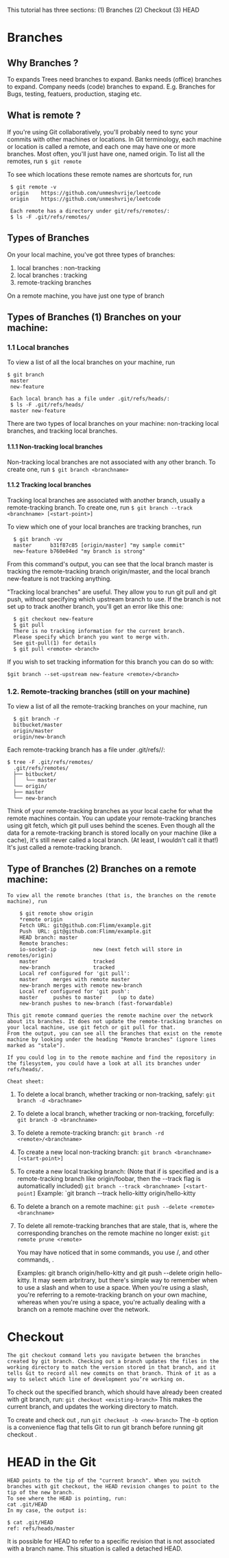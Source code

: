 This tutorial has three sections: (1) Branches (2) Checkout (3) HEAD

# Branches

## Why Branches ?
To expands
Trees need branches to expand. 
Banks needs (office) branches to expand.
Company needs (code) branches to expand.
E.g. Branches for Bugs, testing, featuers, production, staging etc. 

## What is remote ?

If you're using Git collaboratively, you'll probably need to sync your commits with other machines or locations. In Git terminology, each machine or location is called a remote, and each one may have one or more branches. Most often, you'll just have one, named origin.
To list all the remotes, run
`$ git remote`

 To see which locations these remote names are shortcuts for, run
```
 $ git remote -v
 origin    https://github.com/unmeshvrije/leetcode
 origin    https://github.com/unmeshvrije/leetcode

 Each remote has a directory under git/refs/remotes/:
 $ ls -F .git/refs/remotes/
```

## Types of Branches

On your local machine, you've got three types of branches:
1. local branches : non-tracking
2. local branches : tracking
3. remote-tracking branches

On a remote machine, you have just one type of branch

## Types of Branches (1) Branches on your machine:

### 1.1 Local branches 

 To view a list of all the local branches on your machine, run
```
$ git branch
 master
 new-feature

 Each local branch has a file under .git/refs/heads/:
 $ ls -F .git/refs/heads/
 master new-feature
```

 There are two types of local branches on your machine: non-tracking local branches, and tracking local branches.
#### 1.1.1 Non-tracking local branches 
  Non-tracking local branches are not associated with any other branch. To create one, run 
`$ git branch <branchname>`

####  1.1.2 Tracking local branches 
Tracking local branches are associated with another branch, usually a remote-tracking branch. To create one, run 
`$ git branch --track <branchname> [<start-point>]`

To view which one of your local branches are tracking branches, run
```
  $ git branch -vv
  master      b31f87c85 [origin/master] "my sample commit"
  new-feature b760e04ed "my branch is strong"
```
From this command's output, you can see that the local branch master is tracking the remote-tracking branch origin/master, and the local branch new-feature is not tracking anything.

"Tracking local branches" are useful. They allow you to run git pull and git push, without specifying which upstream branch to use. If the branch is not set up to track another branch, you'll get an error like this one:
```
  $ git checkout new-feature
  $ git pull
  There is no tracking information for the current branch.
  Please specify which branch you want to merge with.
  See git-pull(1) for details
  $ git pull <remote> <branch>
```
  If you wish to set tracking information for this branch you can do so with:

`$git branch --set-upstream new-feature <remote>/<branch>`

###  1.2. Remote-tracking branches (still on your machine)

  To view a list of all the remote-tracking branches on your machine, run
```
  $ git branch -r
  bitbucket/master
  origin/master
  origin/new-branch
```
  Each remote-tracking branch has a file under .git/refs/<remote>/:
```
$ tree -F .git/refs/remotes/
  .git/refs/remotes/
  ├── bitbucket/
  │   └── master
  └── origin/
  ├── master
  └── new-branch
```

  Think of your remote-tracking branches as your local cache for what the remote machines contain. You can update your remote-tracking branches using git fetch, which git pull uses behind the scenes.
  Even though all the data for a remote-tracking branch is stored locally on your machine (like a cache), it's still never called a local branch. (At least, I wouldn't call it that!) It's just called a remote-tracking branch.

##  Type of Branches (2) Branches on a remote machine:
    To view all the remote branches (that is, the branches on the remote machine), run
```    
    $ git remote show origin
    *remote origin
    Fetch URL: git@github.com:Flimm/example.git
    Push  URL: git@github.com:Flimm/example.git
    HEAD branch: master
    Remote branches:
    io-socket-ip            new (next fetch will store in remotes/origin)
    master                  tracked
    new-branch              tracked
    Local ref configured for 'git pull':
    master     merges with remote master
    new-branch merges with remote new-branch
    Local ref configured for 'git push':
    master     pushes to master     (up to date)
    new-branch pushes to new-branch (fast-forwardable)    
```
    This git remote command queries the remote machine over the network about its branches. It does not update the remote-tracking branches on your local machine, use git fetch or git pull for that.
    From the output, you can see all the branches that exist on the remote machine by looking under the heading "Remote branches" (ignore lines marked as "stale").

    If you could log in to the remote machine and find the repository in the filesystem, you could have a look at all its branches under refs/heads/.

    Cheat sheet:
1. To delete a local branch, whether tracking or non-tracking, safely:
`git branch -d <brachname>`
2. To delete a local branch, whether tracking or non-tracking, forcefully:
`git branch -D <branchname>`
3. To delete a remote-tracking branch:
`git branch -rd <remote>/<branchname>`
4. To create a new local non-tracking branch:
`git branch <branchname> [<start-point>]`
5. To create a new local tracking branch: (Note that if <start-point> is specified and is a remote-tracking branch like origin/foobar, then the --track flag is automatically included)
`git branch --track <branchname> [<start-point]`
Example:
`git branch --track hello-kitty origin/hello-kitty
6. To delete a branch on a remote machine:
`git push --delete <remote> <branchname>`
7. To delete all remote-tracking branches that are stale, that is, where the corresponding branches on the remote machine no longer exist:
`git remote prune <remote>`

    You may have noticed that in some commands, you use <remote>/<branch>, and other commands, <remote> <branch>.

    Examples: git branch origin/hello-kitty and git push --delete origin hello-kitty.
    It may seem arbritrary, but there's simple way to remember when to use a slash and when to use a space. When you're using a slash, you're referring to a remote-tracking branch on your own machine, whereas when you're using a  space, you're actually dealing with a branch on a remote machine over the network.


# Checkout

    The git checkout command lets you navigate between the branches created by git branch. Checking out a branch updates the files in the working directory to match the version stored in that branch, and it tells Git to record all new commits on that branch. Think of it as a way to select which line of development you’re working on.

To check out the specified branch, which should have already been created with git branch, run:
`git checkout <existing-branch>`
This makes <existing-branch> the current branch, and updates the working directory to match.

To create and check out <new-branch>, run
`git checkout -b <new-branch>`
    The -b option is a convenience flag that tells Git to run git branch <new-branch> before running git checkout <new-branch>. 


# HEAD in the Git

    HEAD points to the tip of the "current branch". When you switch branches with git checkout, the HEAD revision changes to point to the tip of the new branch.
    To see where the HEAD is pointing, run:
    cat .git/HEAD
    In my case, the output is:
```
$ cat .git/HEAD 
ref: refs/heads/master
```
It is possible for HEAD to refer to a specific revision that is not associated with a branch name. This situation is called a detached HEAD.



